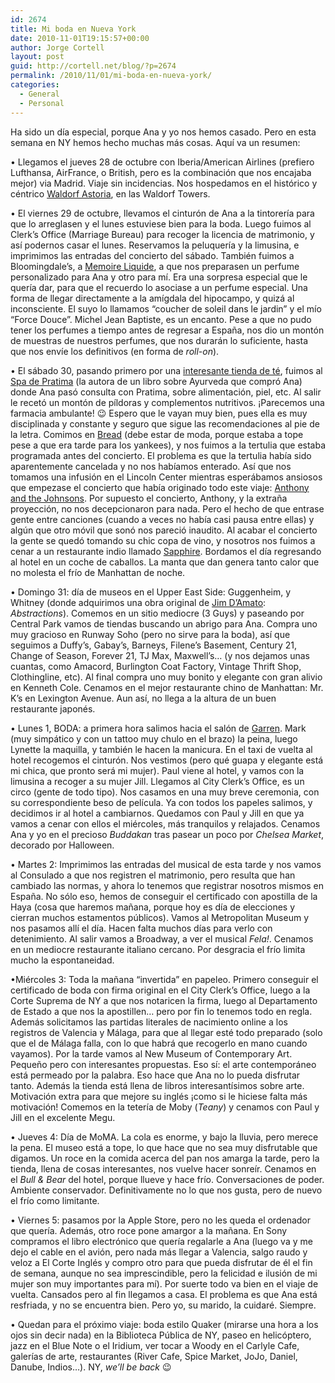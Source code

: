 ```yaml
---
id: 2674
title: Mi boda en Nueva York
date: 2010-11-01T19:15:57+00:00
author: Jorge Cortell
layout: post
guid: http://cortell.net/blog/?p=2674
permalink: /2010/11/01/mi-boda-en-nueva-york/
categories:
  - General
  - Personal
---
```

Ha sido un día especial, porque Ana y yo nos hemos casado. Pero en esta semana en NY hemos hecho muchas más cosas. Aquí va un resumen:

• Llegamos el jueves 28 de octubre con Iberia/American Airlines (prefiero Lufthansa, AirFrance, o British, pero es la combinación que nos encajaba mejor) via Madrid. Viaje sin incidencias. Nos hospedamos en el histórico y céntrico <a title="http://www.waldorfnewyork.com/" href="http://www.waldorfnewyork.com/" target="_blank">Waldorf Astoria</a>, en las Waldorf Towers.

• El viernes 29 de octubre, llevamos el cinturón de Ana a la tintorería para que lo arreglasen y el lunes estuviese bien para la boda. Luego fuimos al Clerk&#8217;s Office (Marriage Bureau) para recoger la licencia de matrimonio, y así podernos casar el lunes. Reservamos la peluquería y la limusina, e imprimimos las entradas del concierto del sábado. También fuimos a Bloomingdale&#8217;s, a <a title="http://www.memoireliquide.com/" href="http://www.memoireliquide.com/" target="_blank">Memoire Liquide</a>, a que nos preparasen un perfume personalizado para Ana y otro para mí. Era una sorpresa especial que le quería dar, para que el recuerdo lo asociase a un perfume especial. Una forma de llegar directamente a la amígdala del hipocampo, y quizá al inconsciente. El suyo lo llamamos &#8220;coucher de soleil dans le jardin&#8221; y el mío &#8220;Force Douce&#8221;. Michel Jean Baptiste, es un encanto. Pese a que no pudo tener los perfumes a tiempo antes de regresar a España, nos dio un montón de muestras de nuestros perfumes, que nos durarán lo suficiente, hasta que nos envíe los definitivos (en forma de _roll-on_).

• El sábado 30, pasando primero por una <a title="http://www.tenrenusa.com" href="http://www.tenrenusa.com" target="_blank">interesante tienda de té</a>, fuimos al <a title="http://www.pratimaspa.com/" href="http://www.pratimaspa.com/" target="_blank">Spa de Pratima</a> (la autora de un libro sobre Ayurveda que compró Ana) donde Ana pasó consulta con Pratima, sobre alimentación, piel, etc. Al salir le recetó un montón de píldoras y complementos nutritivos. ¡Parecemos una farmacia ambulante! 😉 Espero que le vayan muy bien, pues ella es muy disciplinada y constante y seguro que sigue las recomendaciones al pie de la letra. Comimos en <a title="http://maps.google.es/maps/place?client=safari&rls=en&oe=UTF-8&redir_esc=&um=1&ie=UTF-8&q=bread+restaurant+new+york&fb=1&gl=es&hq=bread+restaurant&hnear=New+York,+NY,+USA&cid=13385418430861419308" href="http://maps.google.es/maps/place?client=safari&rls=en&oe=UTF-8&redir_esc=&um=1&ie=UTF-8&q=bread+restaurant+new+york&fb=1&gl=es&hq=bread+restaurant&hnear=New+York,+NY,+USA&cid=13385418430861419308" target="_blank">Bread</a> (debe estar de moda, porque estaba a tope pese a que era tarde para los yankees), y nos fuimos a la tertulia que estaba programada antes del concierto. El problema es que la tertulia había sido aparentemente cancelada y no nos habíamos enterado. Así que nos tomamos una infusión en el Lincoln Center mientras esperábamos ansiosos que empezase el concierto que había originado todo este viaje: <a title="http://new.lincolncenter.org/live/media/white-light/events/wl-antony-johnsons.html" href="http://new.lincolncenter.org/live/media/white-light/events/wl-antony-johnsons.html" target="_blank">Anthony and the Johnsons</a>. Por supuesto el concierto, Anthony, y la extraña proyección, no nos decepcionaron para nada. Pero el hecho de que entrase gente entre canciones (cuando a veces no había casi pausa entre ellas) y algún que otro móvil que sonó nos pareció inaudito. Al acabar el concierto la gente se quedó tomando su chic copa de vino, y nosotros nos fuimos a cenar a un restaurante indio llamado <a title="http://maps.google.es/maps/place?client=safari&rls=en&oe=UTF-8&redir_esc=&um=1&ie=UTF-8&q=indian+restaurant+columbus+circle+new+york&fb=1&gl=es&hq=indian+restaurant&hnear=Columbus+Cir,+New+York,+NY,+USA&cid=2429233145011508730" href="http://maps.google.es/maps/place?client=safari&rls=en&oe=UTF-8&redir_esc=&um=1&ie=UTF-8&q=indian+restaurant+columbus+circle+new+york&fb=1&gl=es&hq=indian+restaurant&hnear=Columbus+Cir,+New+York,+NY,+USA&cid=2429233145011508730" target="_blank">Sapphire</a>. Bordamos el día regresando al hotel en un coche de caballos. La manta que dan genera tanto calor que no molesta el frío de Manhattan de noche.

• Domingo 31: día de museos en el Upper East Side: Guggenheim, y Whitney (donde adquirimos una obra original de <a title="http://jim-damato.com/about/" href="http://jim-damato.com/about/" target="_blank">Jim D&#8217;Amato</a>: _Abstractions_). Comemos en un sitio mediocre (3 Guys) y paseando por Central Park vamos de tiendas buscando un abrigo para Ana. Compra uno muy gracioso en Runway Soho (pero no sirve para la boda), así que seguimos a Duffy&#8217;s, Gabay&#8217;s, Barneys, Filene&#8217;s Basement, Century 21, Change of Season, Forever 21, TJ Max, Maxwell&#8217;s&#8230; (y nos dejamos unas cuantas, como Amacord, Burlington Coat Factory, Vintage Thrift Shop, Clothingline, etc). Al final compra uno muy bonito y elegante con gran alivio en Kenneth Cole. Cenamos en el mejor restaurante chino de Manhattan: Mr. K&#8217;s en Lexington Avenue. Aun así, no llega a la altura de un buen restaurante japonés.

• Lunes 1, BODA: a primera hora salimos hacia el salón de <a title="http://www.garrennewyork.com/" href="http://www.garrennewyork.com/" target="_blank">Garren</a>. Mark (muy simpático y con un tattoo muy chulo en el brazo) la peina, luego Lynette la maquilla, y también le hacen la manicura. En el taxi de vuelta al hotel recogemos el cinturón. Nos vestimos (pero qué guapa y elegante está mi chica, que pronto será mi mujer). Paul viene al hotel, y vamos con la limusina a recoger a su mujer Jill. Llegamos al City Clerk&#8217;s Office, es un circo (gente de todo tipo). Nos casamos en una muy breve ceremonia, con su correspondiente beso de película. Ya con todos los papeles salimos, y decidimos ir al hotel a cambiarnos. Quedamos con Paul y Jill en que ya vamos a cenar con ellos el miércoles, más tranquilos y relajados. Cenamos Ana y yo en el precioso _Buddakan_ tras pasear un poco por _Chelsea Market_, decorado por Halloween.

• Martes 2: Imprimimos las entradas del musical de esta tarde y nos vamos al Consulado a que nos registren el matrimonio, pero resulta que han cambiado las normas, y ahora lo tenemos que registrar nosotros mismos en España. No sólo eso, hemos de conseguir el certificado con apostilla de la Haya (cosa que haremos mañana, porque hoy es día de elecciones y cierran muchos estamentos públicos). Vamos al Metropolitan Museum y nos pasamos allí el día. Hacen falta muchos días para verlo con detenimiento. Al salir vamos a Broadway, a ver el musical _Fela!_. Cenamos en un mediocre restaurante italiano cercano. Por desgracia el frío limita mucho la espontaneidad.

•Miércoles 3: Toda la mañana &#8220;invertida&#8221; en papeleo. Primero conseguir el certificado de boda con firma original en el City Clerk&#8217;s Office, luego a la Corte Suprema de NY a que nos notaricen la firma, luego al Departamento de Estado a que nos la apostillen&#8230; pero por fin lo tenemos todo en regla. Además solicitamos las partidas literales de nacimiento online a los registros de Valencia y Málaga, para que al llegar esté todo preparado (solo que el de Málaga falla, con lo que habrá que recogerlo en mano cuando vayamos). Por la tarde vamos al New Museum of Contemporary Art. Pequeño pero con interesantes propuestas. Eso sí: el arte contemporáneo está permeado por la palabra. Eso hace que Ana no lo pueda disfrutar tanto. Además la tienda está llena de libros interesantísimos sobre arte. Motivación extra para que mejore su inglés ¡como si le hiciese falta más motivación! Comemos en la tetería de Moby (_Teany_) y cenamos con Paul y Jill en el excelente Megu.

• Jueves 4: Día de MoMA. La cola es enorme, y bajo la lluvia, pero merece la pena. El museo está a tope, lo que hace que no sea muy disfrutable que digamos. Un roce en la comida acerca del pan nos amarga la tarde, pero la tienda, llena de cosas interesantes, nos vuelve hacer sonreír. Cenamos en el _Bull & Bear_ del hotel, porque llueve y hace frío. Conversaciones de poder. Ambiente conservador. Definitivamente no lo que nos gusta, pero de nuevo el frío como limitante.

• Viernes 5: pasamos por la Apple Store, pero no les queda el ordenador que quería. Además, otro roce pone amargor a la mañana. En Sony compramos el libro electrónico que quería regalarle a Ana (luego va y me dejo el cable en el avión, pero nada más llegar a Valencia, salgo raudo y veloz a El Corte Inglés y compro otro para que pueda disfrutar de él el fin de semana, aunque no sea imprescindible, pero la felicidad e ilusión de mi mujer son muy importantes para mí). Por suerte todo va bien en el viaje de vuelta. Cansados pero al fin llegamos a casa. El problema es que Ana está resfriada, y no se encuentra bien. Pero yo, su marido, la cuidaré. Siempre.

• Quedan para el próximo viaje: boda estilo Quaker (mirarse una hora a los ojos sin decir nada) en la Biblioteca Pública de NY, paseo en helicóptero, jazz en el Blue Note o el Iridium, ver tocar a Woody en el Carlyle Cafe, galerías de arte, restaurantes (River Cafe, Spice Market, JoJo, Daniel, Danube, Indios&#8230;). NY, _we&#8217;ll be back_ 😉